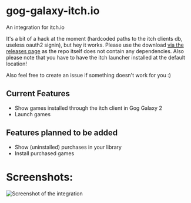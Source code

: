 # gog-galaxy-itch.io

An integration for itch.io

It's a bit of a hack at the moment (hardcoded paths to the itch clients db, useless oauth2 signin), but hey it works.
Please use the download [via the releases page](https://github.com/Ertego/gog-galaxy-itch.io/releases/tag/0.0.2) as the repo itself does not contain any dependencies.
Also please note that you have to have the itch launcher installed at the default location!

Also feel free to create an issue if something doesn't work for you :)

## Current Features
* Show games installed through the itch client in Gog Galaxy 2
* Launch games

## Features planned to be added
* Show (uninstalled) purchases in your library
* Install purchased games

# Screenshots:
![Screenshot of the integration](https://i.imgur.com/1ZudmRy.png)
